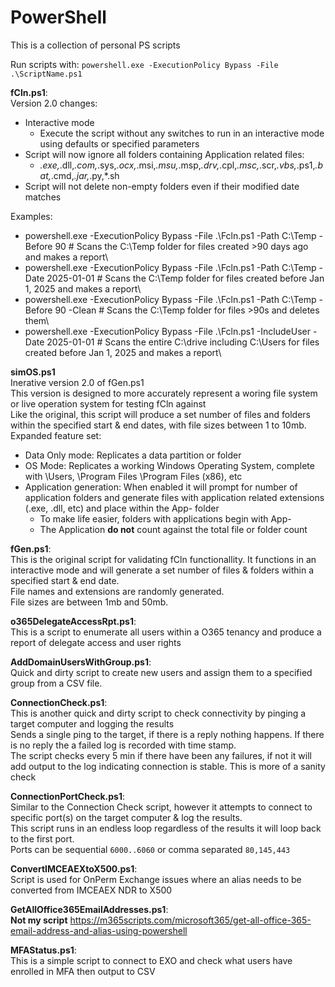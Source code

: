 # PowerShell
This is a collection of personal PS scripts

Run scripts with: `powershell.exe -ExecutionPolicy Bypass -File .\ScriptName.ps1`

**fCln.ps1**:\
Version 2.0 changes:
- Interactive mode
  - Execute the script without any switches to run in an interactive mode using defaults or specified parameters
- Script will now ignore all folders containing Application related files:
  - *.exe,*.dll,*.com,*.sys,*.ocx,*.msi,*.msu,*.msp,*.drv,*.cpl,*.msc,*.scr,*.vbs,*.ps1,*.bat,*.cmd,*.jar,*.py,*.sh
- Script will not delete non-empty folders even if their modified date matches
  
Examples:
- powershell.exe -ExecutionPolicy Bypass -File .\Fcln.ps1 -Path C:\Temp -Before 90 # Scans the C:\Temp folder for files created >90 days ago and makes a report\
- powershell.exe -ExecutionPolicy Bypass -File .\Fcln.ps1 -Path C:\Temp -Date 2025-01-01 # Scans the C:\Temp folder for files created before Jan 1, 2025 and makes a report\
- powershell.exe -ExecutionPolicy Bypass -File .\Fcln.ps1 -Path C:\Temp -Before 90 -Clean # Scans the C:\Temp folder for files >90s and deletes them\
- powershell.exe -ExecutionPolicy Bypass -File .\Fcln.ps1 -IncludeUser -Date 2025-01-01 # Scans the entire C:\drive including C:\Users for files created before Jan 1, 2025 and makes a report\

**simOS.ps1**\
Inerative version 2.0 of fGen.ps1\
This version is designed to more accurately represent a woring file system or live operation system for testing fCln against\
Like the original, this script will produce a set number of files and folders within the specified start & end dates, with file sizes between 1 to 10mb.\
Expanded feature set:
- Data Only mode: Replicates a data partition or folder
- OS Mode: Replicates a working Windows Operating System, complete with \Users, \Program Files \Program Files (x86), etc
- Application generation: When enabled it will prompt for number of application folders and generate files with application related extensions (.exe, .dll, etc) and place within the App- folder
  - To make life easier, folders with applications begin with App-
  - The Application **do not** count against the total file or folder count

**fGen.ps1**:\
This is the original script for validating fCln functionallity. It functions in an interactive mode and will generate a set number of files & folders within a specified start & end date.\
File names and extensions are randomly generated.\
File sizes are between 1mb and 50mb.

**o365DelegateAccessRpt.ps1**:\
This is a script to enumerate all users within a O365 tenancy and produce a report of delegate access and user rights

**AddDomainUsersWithGroup.ps1**:\
Quick and dirty script to create new users and assign them to a specified group from a CSV file.

**ConnectionCheck.ps1**:\
This is another quick and dirty script to check connectivity by pinging a target computer and logging the results\
Sends a single ping to the target, if there is a reply nothing happens. If there is no reply the a failed log is recorded with time stamp.\
The script checks every 5 min if there have been any failures, if not it will add output to the log indicating connection is stable. This is more of a sanity check

**ConnectionPortCheck.ps1**:\
Similar to the Connection Check script, however it attempts to connect to specific port(s) on the target computer & log the results.\
This script runs in an endless loop regardless of the results it will loop back to the first port.\
Ports can be sequential `6000..6060` or comma separated `80,145,443`

**ConvertIMCEAEXtoX500.ps1**:\
Script is used for OnPerm Exchange issues where an alias needs to be converted from IMCEAEX NDR to X500

**GetAllOffice365EmailAddresses.ps1**:\
**Not my script** https://m365scripts.com/microsoft365/get-all-office-365-email-address-and-alias-using-powershell

**MFAStatus.ps1**:\
This is a simple script to connect to EXO and check what users have enrolled in MFA then output to CSV
